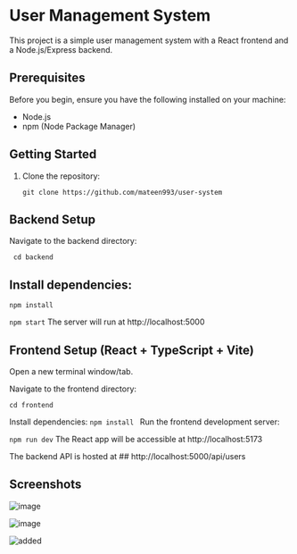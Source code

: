 # User Management System

This project is a simple user management system with a React frontend and a Node.js/Express backend.

## Prerequisites

Before you begin, ensure you have the following installed on your machine:

- Node.js
- npm (Node Package Manager)

## Getting Started

1. Clone the repository:

   ``` git clone https://github.com/mateen993/user-system ```

  

## Backend Setup

Navigate to the backend directory:

```  cd backend ```

## Install dependencies:
 ``` npm install ```



``` npm start ```
The server will run at http://localhost:5000



## Frontend Setup (React + TypeScript + Vite)
Open a new terminal window/tab.

Navigate to the frontend directory:


``` cd frontend ```


Install dependencies:
```npm install ```
Run the frontend development server:

``` npm run dev ```
The React app will be accessible at http://localhost:5173 

The backend API is hosted at ## http://localhost:5000/api/users



## Screenshots  

![image](https://github.com/mateen993/user-system/assets/105978906/671a644f-357e-42b1-b65a-81a59abdcb5f)

![image](https://github.com/mateen993/user-system/assets/105978906/57a99744-4b85-40d6-ae4d-8cc9055238b9)

![added](https://github.com/mateen993/user-system/assets/105978906/f28c48da-1453-4159-a7e0-d8a91d58b6c5)




   
